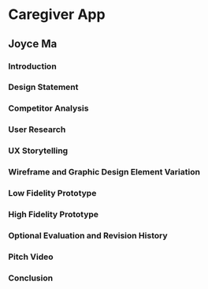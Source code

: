 # Caregiver App
## Joyce Ma

### Introduction

### Design Statement

### Competitor Analysis

### User Research

### UX Storytelling

### Wireframe and Graphic Design Element Variation

### Low Fidelity Prototype

### High Fidelity Prototype

### Optional Evaluation and Revision History

### Pitch Video

### Conclusion
